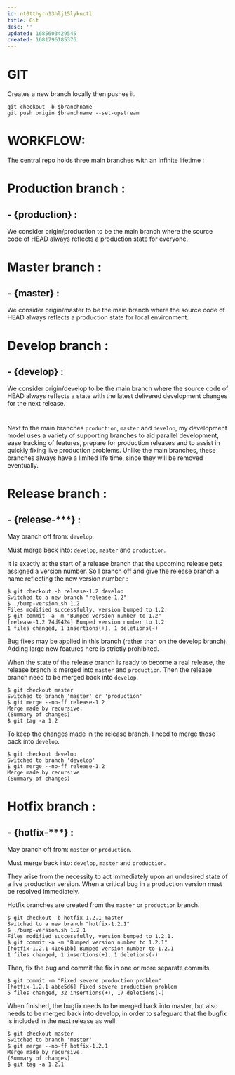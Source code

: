 ```yaml
---
id: nt0tthyrn13hlj15lyknctl
title: Git
desc: ''
updated: 1685603429545
created: 1681796185376
---
```

# GIT
Creates a new branch locally then pushes it.
```
git checkout -b $branchname
git push origin $branchname --set-upstream
```






























# WORKFLOW:
The central repo holds three main branches with an infinite lifetime :
# Production branch :
## - {production} :
We consider origin/production to be the main branch where the source code of HEAD always reflects a production state for everyone.
#
# Master branch :
## - {master} :
We consider origin/master to be the main branch where the source code of HEAD always reflects a production state for local environment.
#
# Develop branch :
## - {develop} :
We consider origin/develop to be the main branch where the source code of HEAD always reflects a state with the latest delivered development changes for the next release.
#
Next to the main branches `production`, `master` and `develop`, my development model uses a variety of supporting branches to aid parallel development, ease tracking of features, prepare for production releases and to assist in quickly fixing live production problems. Unlike the main branches, these branches always have a limited life time, since they will be removed eventually.
# Release branch :
## - {release-***} :

May branch off from: `develop`.

Must merge back into: `develop`, `master` and `production`.

It is exactly at the start of a release branch that the upcoming release gets assigned a version number. So I branch off and give the release branch a name reflecting the new version number :

```
$ git checkout -b release-1.2 develop
Switched to a new branch "release-1.2"
$ ./bump-version.sh 1.2
Files modified successfully, version bumped to 1.2.
$ git commit -a -m "Bumped version number to 1.2"
[release-1.2 74d9424] Bumped version number to 1.2
1 files changed, 1 insertions(+), 1 deletions(-)
```
Bug fixes may be applied in this branch (rather than on the develop branch). Adding large new features here is strictly prohibited.

When the state of the release branch is ready to become a real release, the release branch is merged into `master` and `production`. Then the release branch need to be merged back into `develop`.

```
$ git checkout master
Switched to branch 'master' or 'production'
$ git merge --no-ff release-1.2
Merge made by recursive.
(Summary of changes)
$ git tag -a 1.2
```

To keep the changes made in the release branch, I need to merge those back into `develop`.

```
$ git checkout develop
Switched to branch 'develop'
$ git merge --no-ff release-1.2
Merge made by recursive.
(Summary of changes)
```
# Hotfix branch :
## - {hotfix-***} :

May branch off from: `master` or `production`.

Must merge back into: `develop`, `master` and `production`.

They arise from the necessity to act immediately upon an undesired state of a live production version. When a critical bug in a production version must be resolved immediately.

Hotfix branches are created from the `master` or `production` branch.

```
$ git checkout -b hotfix-1.2.1 master
Switched to a new branch "hotfix-1.2.1"
$ ./bump-version.sh 1.2.1
Files modified successfully, version bumped to 1.2.1.
$ git commit -a -m "Bumped version number to 1.2.1"
[hotfix-1.2.1 41e61bb] Bumped version number to 1.2.1
1 files changed, 1 insertions(+), 1 deletions(-)
```
Then, fix the bug and commit the fix in one or more separate commits.

```
$ git commit -m "Fixed severe production problem"
[hotfix-1.2.1 abbe5d6] Fixed severe production problem
5 files changed, 32 insertions(+), 17 deletions(-)
```

When finished, the bugfix needs to be merged back into master, but also needs to be merged back into develop, in order to safeguard that the bugfix is included in the next release as well.

```
$ git checkout master
Switched to branch 'master'
$ git merge --no-ff hotfix-1.2.1
Merge made by recursive.
(Summary of changes)
$ git tag -a 1.2.1
```
<!-- ### Main branches:
- production > Code available at that time in production.
- master > Code available at that time in local
- release-<version> > Last version available to testers, must be the current version or next to be pushed in production
- develop > Last development work

### Task branches:
Prefixed by:

- feat/<name> for feature work
- fix/<name> for bugfixes
- chore/<name> for codebase maintenance work (dependencies update, tooling, CD/CI...)
- hotfixes/<name> for hotfixes, these are directly pushed

### Release process
1. When I have a satisfying amount of features in develop, push a commit that:

- Increments version number (path, minor, major) and the build numbers if any

2. Create a branch staging/<version> from develop

- That branch will trigger a deployment to beta users
- During the testing period, fix branches (fix/<something>) should be directly merged to that branch. Every push here should increment the build number, if any.
- CHANGELOG.md should be updated if needed.
- Changes must be merged back into develop
- CHANGELOG.md must be merged back into develop

3. Merge the branch staging/<version> in main
4. Delete the staging/<version> branch toavoid push weird stuff to beta users
5. Tag the version v<version number> on main

---

git checkout -b ＜ new-branch ＞
git push --set-upstream origin develop

---

## create a new repository on the command line
echo "# sportsee-front" >> README.md
git init
git add README.md
git commit -m "first commit"
git branch -M master
git remote add origin https://github.com/jeremyteurterie/sportsee-front.git
git push -u origin master

## push an existing repository from the command line
git remote add origin https://github.com/jeremyteurterie/sportsee-front.git
git branch -M master
git push -u origin master

## import code from another repository
You can initialize this repository with code from a Subversion, Mercurial, or TFS project. -->